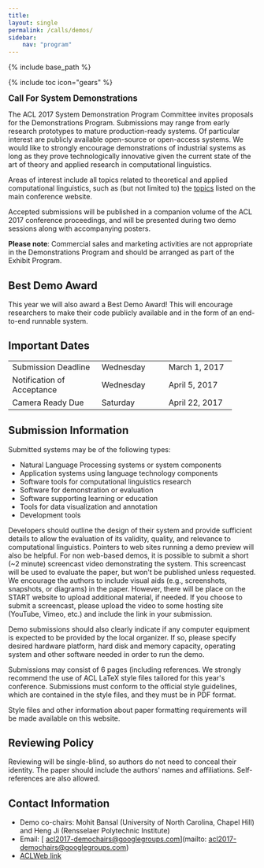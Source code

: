 ```yaml
---
title: 
layout: single
permalink: /calls/demos/
sidebar: 
    nav: "program"
---
```

{% include base_path %}

{% include toc icon="gears" %}

<span style="font-weight: bolder;font-size: larger;">Call For System Demonstrations</span>

The ACL 2017 System Demonstration Program Committee invites proposals for the Demonstrations Program. Submissions may range from early research prototypes to mature production-ready systems. Of particular interest are publicly available open-source or open-access systems. We would like to strongly encourage demonstrations of industrial systems as long as they prove technologically innovative given the current state of the art of theory and applied research in computational linguistics. 

Areas of interest include all topics related to theoretical and applied computational linguistics, such as (but not limited to) the [topics](http://acl2017.org/calls/papers) listed on the main conference website.

Accepted submissions will be published in a companion volume of the ACL 2017 conference proceedings, and will be presented during two demo sessions along with accompanying posters. 

<strong>Please note</strong>: Commercial sales and marketing activities are not appropriate in the Demonstrations Program and should be arranged as part of the Exhibit Program.

## Best Demo Award
This year we will also award a Best Demo Award! This will encourage researchers to make their code publicly available and in the form of an end-to-end runnable system. 

## Important Dates

<table style="width: 90%">
    <tbody>
        <tr>
            <td style="width: 40%;">Submission Deadline</td>
            <td style="width: 30%;">Wednesday</td>
            <td>March 1, 2017</td>
        </tr>
        <tr>
            <td>Notification of Acceptance</td>
            <td>Wednesday</td>
            <td>April 5, 2017</td>
        </tr>
        <tr>
          <td>Camera Ready Due</td>
          <td>Saturday</td>
          <td>April 22, 2017</td>
        </tr>
    </tbody>
</table>

## Submission Information

Submitted systems may be of the following types:

- Natural Language Processing systems or system components
- Application systems using language technology components
- Software tools for computational linguistics research
- Software for demonstration or evaluation
- Software supporting learning or education
- Tools for data visualization and annotation
- Development tools

Developers should outline the design of their system and provide sufficient
details to allow the evaluation of its validity, quality, and relevance to
computational linguistics. Pointers to web sites running a demo preview
will also be helpful. For non web-based demos, it is possible to submit a
short (~2 minute) screencast video demonstrating the system. This
screencast will be used to evaluate the paper, but won't be published
unless requested. We encourage the authors to include visual aids (e.g.,
screenshots, snapshots, or diagrams) in the paper. However, there will be
place on the START website to upload additional material, if needed. If you
choose to submit a screencast, please upload the video to some hosting site
(YouTube, Vimeo, etc.) and include the link in your submission.

Demo submissions should also clearly indicate if any computer equipment is
expected to be provided by the local organizer. If so, please specify
desired hardware platform, hard disk and memory capacity, operating system
and other software needed in order to run the demo.

Submissions may consist of 6 pages (including references. We strongly recommend the use of ACL LaTeX style files tailored for this year's conference. Submissions must conform to the official style guidelines, which are contained in the style files, and they must be in PDF format.

Style files and other information about paper formatting requirements will be made available on this website.

## Reviewing Policy

Reviewing will be single-blind, so authors do not need to conceal their
identity. The paper should include the authors' names and affiliations.
Self-references are also allowed.

## Contact Information
- Demo co-chairs: Mohit Bansal (University of North Carolina, Chapel Hill) and Heng Ji (Rensselaer Polytechnic Institute)
- Email: [ acl2017-demochairs@googlegroups.com](mailto: acl2017-demochairs@googlegroups.com)
- [ACLWeb link](https://www.aclweb.org/portal/content/call-acl-2017-system-demonstrations-and-new-best-demo-paper-award)
